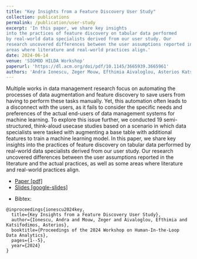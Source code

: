 ```yaml
---
title: "Key Insights from a Feature Discovery User Study"
collection: publications
permalink: /publication/user-study
excerpt: 'In this paper, we share key insights
into the practices of feature discovery on tabular data performed
by real-world data specialists derived from our user study. Our
research uncovered differences between the user assumptions reported in the literature and the actual practices, as well as some
areas where literature and real-world practices align.'
date: 2024-06-14
venue: 'SIGMOD HILDA Workshop'
paperurl: 'https://dl.acm.org/doi/pdf/10.1145/3665939.3665961'
authors: 'Andra Ionescu, Zeger Mouw, Efthimia Aivaloglou, Asterios Katsifodimos'
---
```


Multiple works in data management research focus on automating the processes of data augmentation and feature discovery to
save users from having to perform these tasks manually. Yet, this
automation often leads to a disconnect with the users, as it fails to
consider the specific needs and preferences of the actual end-users
of data management systems for machine learning. To explore this
issue further, we conducted 19 semi-structured, think-aloud usecase studies based on a scenario in which data specialists were
tasked with augmenting a base table with additional features to
train a machine learning model. In this paper, we share key insights
into the practices of feature discovery on tabular data performed
by real-world data specialists derived from our user study. Our
research uncovered differences between the user assumptions reported in the literature and the actual practices, as well as some
areas where literature and real-world practices align.

<ul>
    <li> 
        <a href="https://dl.acm.org/doi/pdf/10.1145/3665939.3665961" target="_blank"><i class="fa-solid fa-file-pdf"></i> Paper [pdf]</a>
    </li>
        <li> 
        <a href="https://docs.google.com/presentation/d/1oIuuvpC-eWZISjF4Z4aMPfrg3vSMaWEZ7PltpPx-q7s/edit?usp=sharing" target="_blank"><i class="fa-solid fa-file-powerpoint"></i> Slides [google-slides]</a>
    </li>

</ul>


- Bibtex: 
```
@inproceedings{ionescu2024key,
  title={Key Insights from a Feature Discovery User Study},
  author={Ionescu, Andra and Mouw, Zeger and Aivaloglou, Efthimia and Katsifodimos, Asterios},
  booktitle={Proceedings of the 2024 Workshop on Human-In-the-Loop Data Analytics},
  pages={1--5},
  year={2024}
}
```
